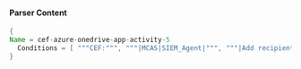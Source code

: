 #### Parser Content
```Java
{
Name = cef-azure-onedrive-app-activity-5
  Conditions = [ """CEF:""", """|MCAS|SIEM_Agent|""", """|Add recipient mailbox permission|""" ]
}
```